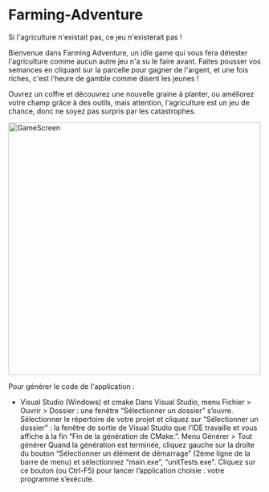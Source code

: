 # Farming-Adventure

Si l'agriculture n'existait pas, ce jeu n'existerait pas !

Bienvenue dans Farming Adventure, un idle game qui vous fera détester l'agriculture comme aucun autre jeu n'a su le faire avant.
Faites pousser vos semances en cliquant sur la parcelle pour gagner de l'argent, et une fois riches, c'est l'heure de gamble comme disent les jeunes !

Ouvrez un coffre et découvrez une nouvelle graine à planter, ou améliorez votre champ grâce à des outils, mais attention, l'agriculture est un jeu de chance, donc ne soyez pas surpris par les catastrophes.

<img width="502" alt="GameScreen" src="https://github.com/user-attachments/assets/0f817798-3a80-40a1-9e3e-8aa96ce9d010" />

Pour générer le code de l'application :
- Visual Studio (Windows) et cmake
Dans Visual Studio, menu Fichier > Ouvrir > Dossier : une fenêtre “Sélectionner un dossier” s’ouvre.
Sélectionner le répertoire de votre projet et cliquez sur “Sélectionner un dossier” : la fenêtre de sortie de Visual Studio que l’IDE travaille et vous affiche à la fin “Fin de la génération de CMake.”.
Menu Générer > Tout générer
Quand la génération est terminée, cliquez gauche sur la droite du bouton “Sélectionner un élément de démarrage” (2ème ligne de la barre de menu) et sélectionnez “main.exe”, “unitTests.exe".
Cliquez sur ce bouton (ou Ctrl-F5) pour lancer l’application choisie : votre programme s’exécute.

